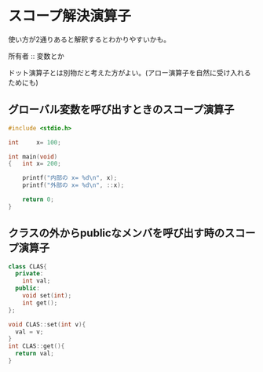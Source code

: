 # スコープ解決演算子

使い方が2通りあると解釈するとわかりやすいかも。

所有者 :: 変数とか

ドット演算子とは別物だと考えた方がよい。(アロー演算子を自然に受け入れるためにも)



 ## グローバル変数を呼び出すときのスコープ演算子

``` c++
#include <stdio.h>

int     x= 100;

int main(void)
{   int x= 200;

    printf("内部の x= %d\n", x);
    printf("外部の x= %d\n", ::x);

    return 0;
}

```



## クラスの外からpublicなメンバを呼び出す時のスコープ演算子

``` C++
class CLAS{ 
  private:
    int val;
  public:
    void set(int);
    int get();
};

void CLAS::set(int v){   
  val = v;
}
int CLAS::get(){   
  return val;
}
```

